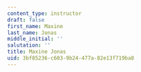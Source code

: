 ```yaml
---
content_type: instructor
draft: false
first_name: Maxine
last_name: Jonas
middle_initial: ''
salutation: ''
title: Maxine Jonas
uid: 3bf85236-c603-9b24-477a-82e13f719ba8
---
```

